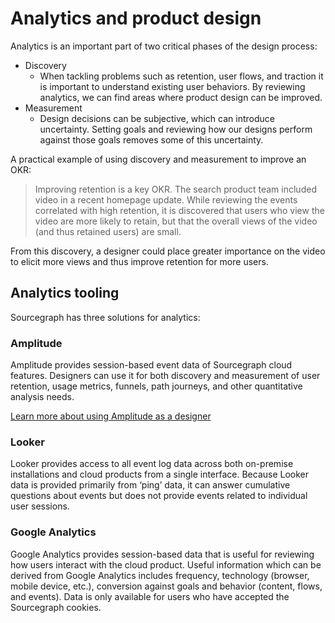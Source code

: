 # Analytics and product design


Analytics is an important part of two critical phases of the design process:

* Discovery  
  * When tackling problems such as retention, user flows, and traction it is important to understand existing user behaviors. By reviewing analytics, we can find areas where product design can be improved.
* Measurement
  * Design decisions can be subjective, which can introduce uncertainty.  Setting goals and reviewing how our designs perform against those goals removes some of this uncertainty.  

A practical example of using discovery and measurement to improve an OKR:

> Improving retention is a key OKR. The search product team included video in a recent homepage update. While reviewing the events correlated with high retention, it is discovered that users who view the video are more likely to retain, but that the overall views of the video (and thus retained users) are small.

From this discovery, a designer could place greater importance on the video to elicit more views and thus improve retention for more users.

## Analytics tooling
Sourcegraph has three solutions for analytics:

### Amplitude
Amplitude provides session-based event data of Sourcegraph cloud features.  Designers can use it for both discovery and measurement of user retention, usage metrics, funnels, path journeys, and other quantitative analysis needs.

[Learn more about using Amplitude as a designer](/test)

### Looker
Looker provides access to all event log data across both on-premise installations and cloud products from a single interface. Because Looker data is provided primarily from ‘ping’ data, it can answer cumulative questions about events but does not provide events related to individual user sessions.

### Google Analytics
Google Analytics provides session-based data that is useful for reviewing how users interact with the cloud product. Useful information which can be derived from Google Analytics includes frequency, technology (browser, mobile device, etc.), conversion against goals and behavior (content, flows, and events). Data is only available for users who have accepted the Sourcegraph cookies.
